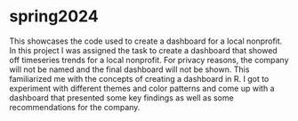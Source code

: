 # spring2024
This showcases the code used to create a dashboard for a local nonprofit.
In this project I was assigned the task to create a dashboard that showed off timeseries trends for a local nonprofit. For privacy reasons, the company will not be named and the final dashboard will not be shown. This familiarized me with the concepts of creating a dashboard in R. I got to experiment with different themes and color patterns and come up with a dashboard that presented some key findings as well as some recommendations for the company.
